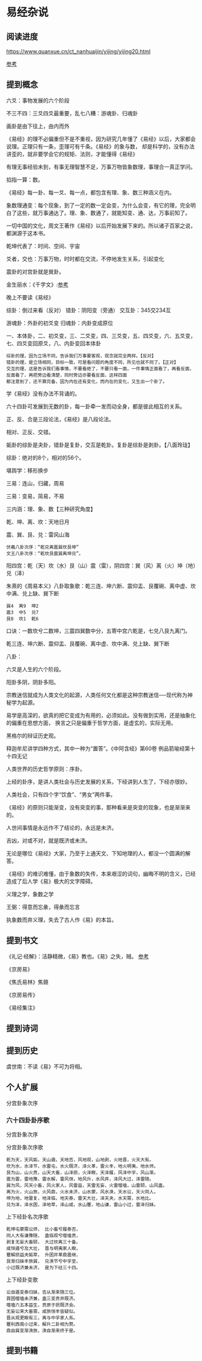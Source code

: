 # 易经杂说

## 阅读进度

https://www.quanxue.cn/ct_nanhuaijin/yijing/yijing20.html

[参考]()

## 提到概念

六爻：事物发展的六个阶段

不三不四：三爻四爻最重要，乱七八糟：游魂卦、归魂卦

画卦是由下往上，由内而外

《易经》的理不必偏重但不是不重视，因为研究几年懂了《易经》以后，大家都会说理。正理只有一条，歪理可有千条。《易经》的象与数，
却是科学的，没有办法讲歪的，就非要学会它的规矩、法则，才能懂得《易经》

有理无事经验未到，有事无理智慧不足，万事万物皆象数理，事理合一真正学问。

掐指一算：数。

《易经》每一卦、每一爻、每一点，都包含有理、象、数三种涵义在内。

象数理通变：每个现象，到了一定的数一定会变，为什么会变，有它的理，完全明白了这些，就万事通达了。理、象、数通了，就能知变、通、达，万事前知了。

一切中国的文化，周文王著作《易经》以后开始发展下来的。所以诸子百家之说，都渊源于这本书。

乾坤代表了：时间、空间、宇宙

爻者，交也：万事万物，时时都在交流，不停地发生关系，引起变化

震卦的对宫卦就是巽卦。

金生丽水：《千字文》:[参考](https://ctext.org/wiki.pl?if=gb&chapter=113246&remap=gb)

晚上不要读《易经》

综卦：倒过来看（反对）  错卦：阴阳变（旁通） 交互卦：345交234互

游魂卦：外卦的初爻变 归魂卦：内卦变成原位

一、本体卦，二、初爻变，三、二爻变，四、三爻变，五、四爻变，六、五爻变，七、四爻变回原爻，八、内卦变回本体卦

```
综卦的理，因为立场不同，告诉我们万事要客观，观念就完全两样。【反对】
错卦的理，是立场相同，目标一致，可是看问题的角度不同，所见也就不同了。【正对】
交互的理，这是告诉我们看事情，不要看绝了，不要只看一面，一件事情正面看了，再看反面，反面看了，再把旁边看清楚，同时旁边亦要看反面，这样四面
都注意到了，还不算完备，因为内在还有变化，而内在的变化，又生出一个卦了。
```

学《易经》没有办法不背诵的。

六十四卦可发展到无数的卦，每一卦牵一发而动全身，都是彼此相互的关系。

正、反、合是三段论法，《易经》是八段论法。

相对、正反、交错。

姤卦的综卦是夬卦，错卦是复卦，交互是乾卦。复卦是综卦是剥卦。【八面玲珑】

综卦：绝对的8个，相对的56个。

堪舆学：移形换步

三易：连山，归藏，周易

三易：变易，简易，不易

三内涵：理、象、数【三种研究角度】

乾、坤、离、坎：天地日月

震、巽、艮、兑：雷风山海

```
伏羲八卦次序：“乾兑离震巽坎艮坤” 
文王八卦次序：“乾坎艮震巽离坤兑”。
```

阳四宫：乾（天）坎（水）艮（山）震（雷），阴四宫：巽（风）离（火）坤（地）兑（泽）

朱熹的《周易本义》八卦取象歌：乾三连、坤六断、震仰盂、艮覆碗、离中虚、坎中满、兑上缺、巽下断

```
巽4  离9  坤2
震3  中5  兑7
艮8  坎1  乾6
```

口诀：一数坎兮二数坤，三震四巽数中分，五寄中宫六乾是，七兑八艮九离门。

乾三连、坤六断、震仰盂、艮覆碗、离中虚、坎中满、兑上缺、巽下断

八卦：

六爻是人生的六个阶段。

阳卦多阴，阴卦多阳。

宗教迷信就成为人类文化的起源，人类任何文化都是这种宗教迷信──现代称为神秘学为起源。

易学是高深的，欲真的把它变成为有用的，必须如此。没有做到实用，还是抽象化的偏重在思想方面，
换言之只是偏重于哲学方面，是虚玄的，实际无用。


黑格尔的辩证历史观。

释迦牟尼讲学四种方式，其中一种为“置答”。《中阿含经》第60卷 例品箭喻经第十 十四无记

人类世界的历史哲学原则：序卦。

上经的卦序，是讲人类社会与历史发展的关系，下经讲到人生了，下经亦很妙。

人类社会，只有四个字“饮食”、“男女”两件事。

《易经》的原则只能渐变，没有突变的事，那种看来是突变的现象，也是渐渐来的。

人世间事情是永远作不了结论的，永远是未济。

吉凶，对或不对，就是既济或未济。

无论是哪位《易经》大家，乃至于上通天文、下知地理的人，都没一个圆满的解答。

《易经》的难识难懂，由于象数的失传，本来艰涩的词句，幽晦不明的含义，已经造成了后人学《易》极大的文字障碍。

义理之学，象数之学

王弼：得意而忘彖，得彖而忘言

执象数而弃义理，失去了古人作《易》的本旨。


## 提到书文

《礼记·经解》：洁静精微，《易》教也。《易》之失，贼。 [参考](https://ctext.org/liji/jing-jie/zhs)

《京房易》

《焦氏易林》焦赣

《京房易传》

《易经集注》

## 提到诗词

## 提到历史

虞世南：不读《易》不可为将相。

## 个人扩展

分宫卦象次序

### 六十四卦卦序歌

分宫卦象次序




分宫卦象次序歌

```
乾为天，天风姤，天山遁，天地否，风地观，山地剥，火地晋，火天大有。
坎为水，水泽节，水雷屯，水火既济，泽火革，雷火丰，地火明夷，地水师。
艮为山，山火贲，山天大畜，山泽损，火泽睽，天泽履，风泽中孚，风山渐。
震为雷，雷地豫，雷水解，雷风恒，地风升，水风井，泽风大过，泽雷随。
巽为风，风天小畜，风火家人，风雷益，天雷无妄，火雷噬嗑，山雷颐，山风蛊。
离为火，火山旅，火风鼎，火水未济，山水蒙，风水涣，天水讼，天火同人。
坤为地，地雷复，地泽临，地天泰，雷天大壮，泽天夬，水天需，水地比。
兑为泽，泽水困，泽地萃，泽山咸，水山蹇，地山谦，雷山小过，雷泽归妹。
```

上下经卦名次序歌

```
乾坤屯蒙需讼师， 比小畜兮履泰否，
同人大有谦豫随， 蛊临观兮噬嗑贲，
剥复无妄大畜颐， 大过坎离三十备。
咸恒遁兮及大壮， 晋与明夷家人睽，
蹇解损益夬姤萃， 升困井革鼎震继，
艮渐归妹丰旅巽， 兑涣节兮中孚至，
小过既济兼未济， 是为下经三十四。
```

上下经卦变歌

```
讼自遁变泰归妹，否从渐来随三位。
首困噬嗑未济兼，蛊三变贲井既济。
噬嗑六五本益生，贲原于损既济会。
无妄讼来大畜需，咸旅恒丰皆疑似。
晋从观更睽有三，离与中孚家人系。
蹇利西南小过来，解升二卦相为赘。
鼎由巽变渐涣旅，涣自渐来终于是。
```

## 提到书籍
